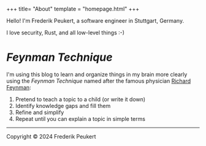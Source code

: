 +++
title= "About"
template = "homepage.html"
+++

Hello!
I'm Frederik Peukert, a software engineer in Stuttgart, Germany.

I love security, Rust, and all low-level things :-)

# _Feynman Technique_

I'm using this blog to learn and organize things in my brain more clearly using the _Feynman Technique_ named after the famous physician [Richard Feynman](https://en.wikipedia.org/wiki/Richard_Feynman):

1. Pretend to teach a topic to a child (or write it down)
2. Identify knowledge gaps and fill them
3. Refine and simplify
4. Repeat until you can explain a topic in simple terms

---

Copyright © 2024 Frederik Peukert
